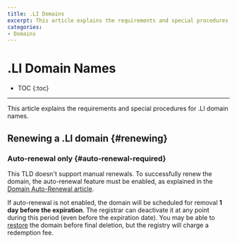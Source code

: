 ```yaml
---
title: .LI Domains
excerpt: This article explains the requirements and special procedures for .LI domain names.
categories:
- Domains
---
```


# .LI Domain Names

* TOC
{:toc}

---

This article explains the requirements and special procedures for .LI domain names.


## Renewing a .LI domain {#renewing}

### Auto-renewal only {#auto-renewal-required}

This TLD doesn't support manual renewals. To successfully renew the domain, the auto-renewal feature must be enabled, as explained in the [Domain Auto-Renewal article](/articles/domain-auto-renewal/#when-does-auto-renewal-happen/).

If auto-renewal is not enabled, the domain will be scheduled for removal **1 day before the expiration**. The registrar can deactivate it at any point during this period (even before the expiration date). You may be able to [restore](/articles/restoring-domain/) the domain before final deletion, but the registry will charge a redemption fee.
